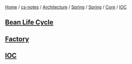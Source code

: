 [Home](https://mengxianbin.github.io) /
[cs-notes](https://mengxianbin.github.io/cs-notes/site) /
[Architecture](https://mengxianbin.github.io/cs-notes/site/Architecture) /
[Spring](https://mengxianbin.github.io/cs-notes/site/Architecture/Spring) /
[Spring](https://mengxianbin.github.io/cs-notes/site/Architecture/Spring/Spring) /
[Core](https://mengxianbin.github.io/cs-notes/site/Architecture/Spring/Spring/Core) /
[IOC](https://mengxianbin.github.io/cs-notes/site/Architecture/Spring/Spring/Core/IOC)

## [Bean Life Cycle](https://mengxianbin.github.io/cs-notes/site/Architecture/Spring/Spring/Core/IOC/Bean%20Life%20Cycle)

## [Factory](https://mengxianbin.github.io/cs-notes/site/Architecture/Spring/Spring/Core/IOC/Factory/)

## [IOC](https://mengxianbin.github.io/cs-notes/site/Architecture/Spring/Spring/Core/IOC/IOC)
